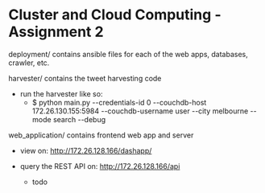 # Cluster and Cloud Computing - Assignment 2

deployment/ contains ansible files for each of the web apps, databases, crawler, etc.

harvester/ contains the tweet harvesting code

- run the harvester like so: 
    - $ python main.py --credentials-id 0 --couchdb-host 172.26.130.155:5984 --couchdb-username user --city melbourne --mode search --debug 

web_application/ contains frontend web app and server

- view on: http://172.26.128.166/dashapp/

- query the REST API on: http://172.26.128.166/api
    - todo